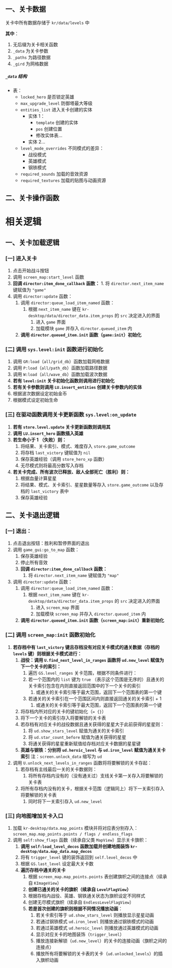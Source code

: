 ## 一、关卡数据
关卡中所有数据存储于 `kr/data/levels` 中

**其中**：
1. 无后缀为关卡相关函数
2. `_data` 为关卡参数
3. `_paths` 为路径数据
4. `_gird` 为网格数据

##### `_data` 结构

- 表：
	- `locked_hero` 是否锁定英雄
	- `max_upgrade_level` 防御塔最大等级
	- `entities_list` 进入关卡创建的实体
		- 实体 1：
			- `template` 创建的实体
			- `pos` 创建位置
			- 修改实体表...
		- 实体 2...
	- `level_mode_overrides` 不同模式的差异：
		- 战役模式
		- 英雄模式
		- 钢铁模式
	- `required_sounds` 加载的音效资源
	- `required_textures` 加载的贴图与动画资源

## 二、关卡操作函数

# 相关逻辑
## 一、关卡加载逻辑
### [一] 进入关卡
1. 点击开始战斗按钮
2. 调用 `screen_map:start_level` 函数
3. **回调 `director:item_done_callback` 函数：**
		1. 将 `director.next_item_name` 键赋值为 `"game"`
4. 调用 `director:update` 函数：
	1. 调用 `director:queue_load_item_named` 函数：
		1. 根据 `next_item_name` 键在 `kr-desktop/data/director_data.item_props` 的 `src` 决定进入的界面
			1. 进入 `game` 界面
			2. 加载模块 `game` 并存入 `director.queued_item` 内
	2. **调用 `director.queued_item.init` 函数（`game:init`）初始化**

### [二] 调用 `sys.level:init` 函数进行初始化
1. 调用 `GR:load`（`all/grid_db`）函数加载网格数据
2. 调用 `P:load`（`all/path_db`）函数加载路径数据
3. 调用 `W:load`（`all/wave_db`）函数加载波次数据
4. **若有 `level:init` 关卡初始化函数则调用进行初始化**
5. **若有关卡参数则调用 `LU.insert_entities` 创建关卡参数内的实体**
6. 根据波次数据设定初始金币
7. 根据模式设定初始生命

### [三] 在驱动函数调用关卡更新函数 `sys.level:on_update`
1. **若有 `store.level.update` 关卡更新函数则调用其**
2. **调用 `LU.insert_hero` 函数插入英雄**
3. **若生命小于 1 （失败）则：**
	1. 将结果、关卡索引、模式、难度存入 `store.game_outcome`
	2. 将存档 `last_victory` 键赋值为 `nil`
	3. 保存英雄经验（调用 `store_hero_xp` 函数）
	4. 无尽模式则将最高分数写入存档
4. **若关卡完成、所有波次已释放、敌人全部死亡（胜利）则：**
	1. 根据血量计算星星
	2. 将结果、模式、关卡索引、星星数量等存入 `store.game_outcome` 以及存档的 `last_victory` 表中
	3. 保存英雄经验

## 二、关卡退出逻辑
### [一] 退出：
1. 点击退出按钮：胜利和暂停界面的退出
2. 调用 `game_gui:go_to_map` 函数：
	1. 保存英雄经验
	2. 停止所有音效
	3. **回调 `director:item_done_callback` 函数：**
		1. 将 `director.next_item_name` 键赋值为 `"map"`
3. 调用 `director:update` 函数：
	1. 调用 `director:queue_load_item_named` 函数：
		1. 根据 `next_item_name` 键在 `kr-desktop/data/director_data.item_props` 的 `src` 决定进入的界面
			1. 进入 `screen_map` 界面
			2. 加载模块 `screen_map` 并存入 `director.queued_item` 内
	2. **调用 `director.queued_item.init` 函数（`screen_map:init`）重新初始化**

### [二] 调用 `screen_map:init` 函数初始化
1. **若存档中有 `last_victory` 键且存档没有对应关卡模式的通关数据（存档的 `levels` 键）则根据关卡模式进行：**
	1. **战役：调用 `U.find_next_level_in_ranges` 函数将 `ud.new_level` 赋值为下一个关卡的索引：**
		1. 遍历 `GS.level_ranges` 关卡范围，根据不同条件进行：
		2. 若一个范围内的 `list` 键为 `true` （表示这个范围是无序的）且通关的关卡索引包含在内则直接返回范围中的下一个关卡的索引
			1. 或通关的关卡索引等于最大范围，返回下一个范围表的第一个键
		3. 若通关的关卡索引在一个范围区间内则直接返回通关的关卡索引 + 1
			1. 或通关的关卡索引等于最大范围，返回下一个范围表的第一个键
	2. 将存档内所对应的关卡的键初始化（`= {}`）
	3. 将下一个关卡的索引存入将要解锁的关卡表
	4. 若存档有对应关卡的战役数据且通关获得的星星大于此前获得的星星则：
		1. 将 `ud.show_stars_level` 赋值为通关的关卡索引
		2. 将 `ud.star_count_before` 赋值为通关获得的星星
		3. 将通关获得的星星重新赋值给存档对应关卡数据的星星键
	5. **英雄与钢铁：分别将 `ud.heroic_level` 与 `ud.iron_level` 赋值为通关关卡索引**
	注：`screen.unlock_data` 缩写为 `ud`
2. 调用 `U.unlock_next_levels_in_ranges` 函数将将要解锁的关卡存起：
	1. 若存档有主线最后一关的关卡数据则：
		1. 将所有存档内没有的（没有通关过）支线关卡第一关存入将要解锁的关卡表
	2. 将所有存档内没有的关卡，根据关卡范围（逻辑同上）将下一关索引存入将要解锁的关卡表
		1. 同时将下一关索引存入 `ud.new_level`

### [三] 向地图增加关卡入口
1. 加载 `kr-desktop/data.map_points` 模块并将对应表分别存入：
	`screen_map.map_points.points / flags / endless_flags`
2. 调用 `self:show_flags` 函数（续承自父类 `MapView`）显示关卡旗帜：
	1. **调用 `self:load_level_decos` 函数加载并创建地图装饰 `kr-desktop/data.map_data.map_decos`**
	2. 将有 `trigger_level` 键的装饰返回到 `self.level_decos` 中
	3. 根据 `GS.last_level` 设定最大关卡数
	4. **遍历存档中通关的关卡**
		1. 根据 `screen_map.map_points.points` 表创建旗帜之间的连接点（续承自 `KImageView`）
		2. **创建已通关的关卡的旗帜（续承自 `LevelFlagView`）**
		3. 根据存档内战役、英雄、钢铁通关状态为旗帜设定不同样式
		4. 创建无尽模式旗帜（续承自 `EndlessLevelFlagView`）
		5. **若是首次创建的旗帜则根据不同情况播放动画**：
			1. 若关卡索引等于 `ud.show_stars_level` 则播放显示星星动画
			2. 若通过钢铁模式 `ud.iron_level` 则播放通过钢铁模式的动画
			3. 若通过英雄模式 `ud.heroic_level` 则播放通过英雄模式的动画
			4. 显示对应关卡的地图装饰（`trigger_level`）
			5. 播放连接新解锁（`ud.new_level`）的关卡的连接动画（旗帜之间的连接点）
			6. 播放所有将要解锁的关卡表的关卡（`ud.unlocked_levels`）的插入旗帜动画

